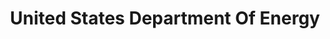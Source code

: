 ---
# This topic lives at
# https://digital.gov/topics/united-states-department-of-energy

slug: "united-states-department-of-energy"

# Topic Title
title: "United States Department Of Energy"

# description — keep it short and clear
summary: ""


# Weight
weight: 1

# For more information on managing topics,
# see https://github.com/GSA/digitalgov.gov/wiki
---